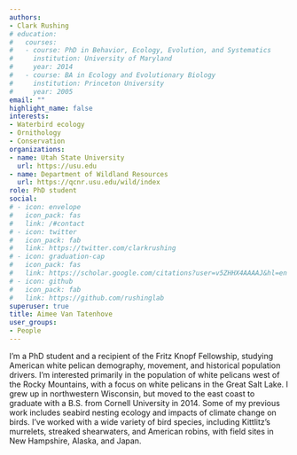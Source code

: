 ```yaml
---
authors:
- Clark Rushing
# education:
#   courses:
#   - course: PhD in Behavior, Ecology, Evolution, and Systematics
#     institution: University of Maryland
#     year: 2014
#   - course: BA in Ecology and Evolutionary Biology
#     institution: Princeton University
#     year: 2005
email: ""
highlight_name: false
interests:
- Waterbird ecology
- Ornithology
- Conservation
organizations:
- name: Utah State University
  url: https://usu.edu
- name: Department of Wildland Resources
  url: https://qcnr.usu.edu/wild/index
role: PhD student
social:
# - icon: envelope
#   icon_pack: fas
#   link: /#contact
# - icon: twitter
#   icon_pack: fab
#   link: https://twitter.com/clarkrushing
# - icon: graduation-cap
#   icon_pack: fas
#   link: https://scholar.google.com/citations?user=v5ZHHX4AAAAJ&hl=en
# - icon: github
#   icon_pack: fab
#   link: https://github.com/rushinglab
superuser: true
title: Aimee Van Tatenhove
user_groups:
- People
---
```


I’m a PhD student and a recipient of the Fritz Knopf Fellowship, studying American white pelican demography, movement, and historical population drivers. I’m interested primarily in the population of white pelicans west of the Rocky Mountains, with a focus on white pelicans in the Great Salt Lake. I grew up in northwestern Wisconsin, but moved to the east coast to graduate with a B.S. from Cornell University in 2014. Some of my previous work includes seabird nesting ecology and impacts of climate change on birds. I’ve worked with a wide variety of bird species, including Kittlitz’s murrelets, streaked shearwaters, and American robins, with field sites in New Hampshire, Alaska, and Japan. 